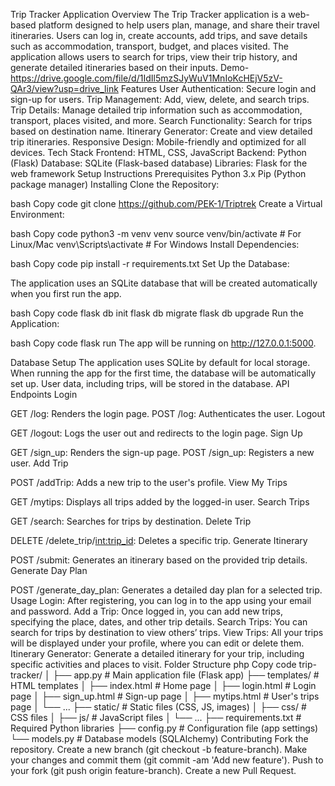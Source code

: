 Trip Tracker Application
Overview
The Trip Tracker application is a web-based platform designed to help users plan, manage, and share their travel itineraries. Users can log in, create accounts, add trips, and save details such as accommodation, transport, budget, and places visited. The application allows users to search for trips, view their trip history, and generate detailed itineraries based on their inputs.
Demo- https://drive.google.com/file/d/1IdIl5mzSJyWuV1MnIoKcHEjV5zV-QAr3/view?usp=drive_link
Features
User Authentication: Secure login and sign-up for users.
Trip Management: Add, view, delete, and search trips.
Trip Details: Manage detailed trip information such as accommodation, transport, places visited, and more.
Search Functionality: Search for trips based on destination name.
Itinerary Generator: Create and view detailed trip itineraries.
Responsive Design: Mobile-friendly and optimized for all devices.
Tech Stack
Frontend: HTML, CSS, JavaScript
Backend: Python (Flask)
Database: SQLite (Flask-based database)
Libraries:
Flask for the web framework
Setup Instructions
Prerequisites
Python 3.x
Pip (Python package manager)
Installing
Clone the Repository:

bash
Copy code
git clone https://github.com/PEK-1/Triptrek
Create a Virtual Environment:

bash
Copy code
python3 -m venv venv
source venv/bin/activate  # For Linux/Mac
venv\Scripts\activate  # For Windows
Install Dependencies:

bash
Copy code
pip install -r requirements.txt
Set Up the Database:

The application uses an SQLite database that will be created automatically when you first run the app.

bash
Copy code
flask db init
flask db migrate
flask db upgrade
Run the Application:

bash
Copy code
flask run
The app will be running on http://127.0.0.1:5000.

Database Setup
The application uses SQLite by default for local storage.
When running the app for the first time, the database will be automatically set up.
User data, including trips, will be stored in the database.
API Endpoints
Login

GET /log: Renders the login page.
POST /log: Authenticates the user.
Logout

GET /logout: Logs the user out and redirects to the login page.
Sign Up

GET /sign_up: Renders the sign-up page.
POST /sign_up: Registers a new user.
Add Trip

POST /addTrip: Adds a new trip to the user's profile.
View My Trips

GET /mytips: Displays all trips added by the logged-in user.
Search Trips

GET /search: Searches for trips by destination.
Delete Trip

DELETE /delete_trip/<int:trip_id>: Deletes a specific trip.
Generate Itinerary

POST /submit: Generates an itinerary based on the provided trip details.
Generate Day Plan

POST /generate_day_plan: Generates a detailed day plan for a selected trip.
Usage
Login: After registering, you can log in to the app using your email and password.
Add a Trip: Once logged in, you can add new trips, specifying the place, dates, and other trip details.
Search Trips: You can search for trips by destination to view others’ trips.
View Trips: All your trips will be displayed under your profile, where you can edit or delete them.
Itinerary Generator: Generate a detailed itinerary for your trip, including specific activities and places to visit.
Folder Structure
php
Copy code
trip-tracker/
│
├── app.py               # Main application file (Flask app)
├── templates/           # HTML templates
│   ├── index.html       # Home page
│   ├── login.html       # Login page
│   ├── sign_up.html     # Sign-up page
│   ├── mytips.html      # User's trips page
│   └── ...
├── static/              # Static files (CSS, JS, images)
│   ├── css/             # CSS files
│   ├── js/              # JavaScript files
│   └── ...
├── requirements.txt     # Required Python libraries
├── config.py            # Configuration file (app settings)
└── models.py            # Database models (SQLAlchemy)
Contributing
Fork the repository.
Create a new branch (git checkout -b feature-branch).
Make your changes and commit them (git commit -am 'Add new feature').
Push to your fork (git push origin feature-branch).
Create a new Pull Request.
